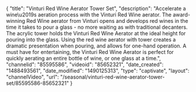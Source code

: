 {
    "title": "Vinturi Red Wine Aerator Tower Set",
    "description": "Accelerate a wine\u2019s aeration process with the Vinturi Red Wine aerator. The award-winning Red Wine aerator from Vinturi opens and develops red wines in the time it takes to pour a glass - no more waiting as with traditional decanters. The acrylic tower holds the Vinturi Red Wine Aerator at the ideal height for pouring into the glass. Using the red wine aerator with tower creates a dramatic presentation when pouring, and allows for one-hand operation. A must have for entertaining, the Vinturi Red Wine Aerator is perfect for quickly aerating an entire bottle of wine, or one glass at a time.",
    "channelid": "85595586",
    "videoid": "85652321",
    "date_created": "1488493561",
    "date_modified": "1490125313",
    "type": "captivate",
    "layout": "channelVideo",
    "url": "\/seasonal\/vinturi-red-wine-aerator-tower-set\/85595586-85652321"
}